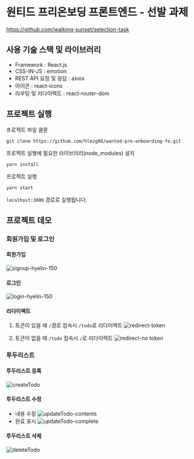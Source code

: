 # 원티드 프리온보딩 프론트엔드 - 선발 과제

https://github.com/walking-sunset/selection-task

## 사용 기술 스택 및 라이브러리

- Framework : React.js
- CSS-IN-JS : emotion
- REST API 요청 및 응답 : axios
- 아이콘 : react-icons
- 라우팅 및 리다이렉트 : react-router-dom

## 프로젝트 실행

프로젝트 파일 클론

```
git clone https://github.com/hlezg08/wanted-pre-onboarding-fe.git
```

프로젝트 실행에 필요한 라이브러리(node_modules) 설치

```
yarn install
```

프로젝트 실행

```
yarn start
```

`localhost:3000` 경로로 실행됩니다.

## 프로젝트 데모

### 회원가입 및 로그인

#### 회원가입

![signup-hyelin-150](https://user-images.githubusercontent.com/59791809/185732997-ada458c6-082a-4e2f-9abb-708f400431c5.gif)

#### 로그인

![login-hyelin-150](https://user-images.githubusercontent.com/59791809/185732982-cdf77314-7e5c-4fd2-8b6d-75339c677777.gif)

#### 리다이렉트

1. 토큰이 있을 때 `/`경로 접속시 `/todo`로 리다이렉트
   ![redirect-token](https://user-images.githubusercontent.com/59791809/185733029-80c5f84f-7e65-41cf-9c8b-aba23bc2b43e.gif)

2. 토큰이 없을 때 `/todo` 접속시 `/`로 리다이렉트
   ![redirect-no token](https://user-images.githubusercontent.com/59791809/185733025-70545dec-87d4-458f-9195-a715bea7f22d.gif)

### 투두리스트

#### 투두리스트 등록

![createTodo](https://user-images.githubusercontent.com/59791809/185733051-24090fb5-bd82-47fd-ae3b-7d5531a60e87.gif)

#### 투두리스트 수정

- 내용 수정
  ![updateTodo-contents](https://user-images.githubusercontent.com/59791809/185733058-510f4b9d-e132-402f-86d7-dc3d4200c60e.gif)
- 완료 표시
  ![updateTodo-complete](https://user-images.githubusercontent.com/59791809/185733057-cd396bad-5577-4a86-a468-0190bfdb3dbd.gif)

#### 투두리스트 삭제

![deleteTodo](https://user-images.githubusercontent.com/59791809/185733056-1e32cfa3-b249-484e-b1bf-14ee4074bac4.gif)
